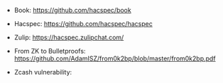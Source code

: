 - Book: https://github.com/hacspec/book
- Hacspec: https://github.com/hacspec/hacspec
- Zulip: https://hacspec.zulipchat.com/
- From ZK to Bulletproofs: https://github.com/AdamISZ/from0k2bp/blob/master/from0k2bp.pdf

- Zcash vulnerability: 
